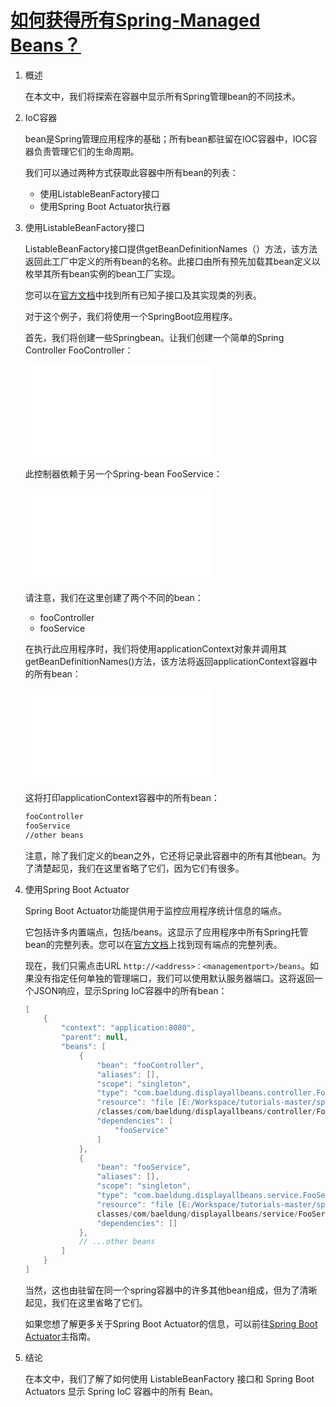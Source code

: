 # [如何获得所有Spring-Managed Beans？](https://www.baeldung.com/spring-show-all-beans)

1. 概述

    在本文中，我们将探索在容器中显示所有Spring管理bean的不同技术。

2. IoC容器

    bean是Spring管理应用程序的基础；所有bean都驻留在IOC容器中，IOC容器负责管理它们的生命周期。

    我们可以通过两种方式获取此容器中所有bean的列表：

    - 使用ListableBeanFactory接口
    - 使用Spring Boot Actuator执行器

3. 使用ListableBeanFactory接口

    ListableBeanFactory接口提供getBeanDefinitionNames（）方法，该方法返回此工厂中定义的所有bean的名称。此接口由所有预先加载其bean定义以枚举其所有bean实例的bean工厂实现。

    您可以在[官方文档](https://docs.spring.io/spring/docs/current/javadoc-api/org/springframework/beans/factory/ListableBeanFactory.html)中找到所有已知子接口及其实现类的列表。

    对于这个例子，我们将使用一个SpringBoot应用程序。

    首先，我们将创建一些Springbean。让我们创建一个简单的Spring Controller FooController：

    ![displayallbeans.controller.FooController.java](./src/main/java/com/baeldung/displayallbeans/controller/FooController.java)

    此控制器依赖于另一个Spring-bean FooService：

    ![FooService.java](./src/main/java/com/baeldung/displayallbeans/service/FooService.java)

    请注意，我们在这里创建了两个不同的bean：

    - fooController
    - fooService

    在执行此应用程序时，我们将使用applicationContext对象并调用其getBeanDefinitionNames()方法，该方法将返回applicationContext容器中的所有bean：

    ![Application.java](./src/main/java/com/baeldung/displayallbeans/Application.java)

    这将打印applicationContext容器中的所有bean：

    ```txt
    fooController
    fooService
    //other beans
    ```

    注意，除了我们定义的bean之外，它还将记录此容器中的所有其他bean。为了清楚起见，我们在这里省略了它们，因为它们有很多。

4. 使用Spring Boot Actuator

    Spring Boot Actuator功能提供用于监控应用程序统计信息的端点。

    它包括许多内置端点，包括/beans。这显示了应用程序中所有Spring托管bean的完整列表。您可以在[官方文档](https://docs.spring.io/spring-boot/docs/current/reference/htmlsingle/#production-ready-endpoints)上找到现有端点的完整列表。

    现在，我们只需点击URL `http://<address>：<managementport>/beans`。如果没有指定任何单独的管理端口，我们可以使用默认服务器端口。这将返回一个JSON响应，显示Spring IoC容器中的所有bean：

    ```java
    [
        {
            "context": "application:8080",
            "parent": null,
            "beans": [
                {
                    "bean": "fooController",
                    "aliases": [],
                    "scope": "singleton",
                    "type": "com.baeldung.displayallbeans.controller.FooController",
                    "resource": "file [E:/Workspace/tutorials-master/spring-boot/target
                    /classes/com/baeldung/displayallbeans/controller/FooController.class]",
                    "dependencies": [
                        "fooService"
                    ]
                },
                {
                    "bean": "fooService",
                    "aliases": [],
                    "scope": "singleton",
                    "type": "com.baeldung.displayallbeans.service.FooService",
                    "resource": "file [E:/Workspace/tutorials-master/spring-boot/target/
                    classes/com/baeldung/displayallbeans/service/FooService.class]",
                    "dependencies": []
                },
                // ...other beans
            ]
        }
    ]
    ```

    当然，这也由驻留在同一个spring容器中的许多其他bean组成，但为了清晰起见，我们在这里省略了它们。

    如果您想了解更多关于Spring Boot Actuator的信息，可以前往[Spring Boot Actuator](https://www.baeldung.com/spring-boot-actuators)主指南。

5. 结论

    在本文中，我们了解了如何使用 ListableBeanFactory 接口和 Spring Boot Actuators 显示 Spring IoC 容器中的所有 Bean。
